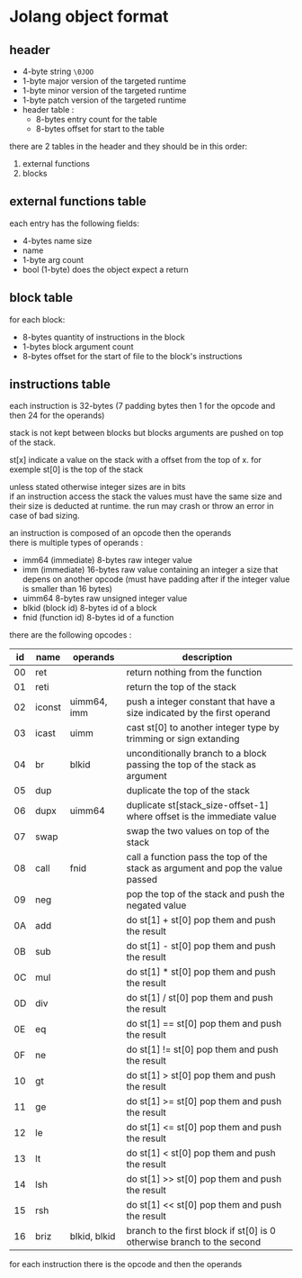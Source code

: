 # Jolang object format

## header

- 4-byte string ```\0JOO```
- 1-byte major version of the targeted runtime
- 1-byte minor version of the targeted runtime
- 1-byte patch version of the targeted runtime
- header table :
    - 8-bytes entry count for the table
    - 8-bytes offset for start to the table

there are 2 tables in the header and they should be in this order:

1. external functions
3. blocks

## external functions table

each entry has the following fields:

- 4-bytes name size
- name
- 1-byte arg count
- bool (1-byte) does the object expect a return

## block table

for each block:

- 8-bytes quantity of instructions in the block
- 1-bytes block argument count
- 8-bytes offset for the start of file to the block's instructions

## instructions table

each instruction is 32-bytes (7 padding bytes then 1 for the opcode and then 24 for the operands)

stack is not kept between blocks but blocks arguments are pushed on top of the stack.

st[x] indicate a value on the stack with a offset from the top of x.
for exemple st[0] is the top of the stack 

unless stated otherwise integer sizes are in bits<br>
if an instruction access the stack the values must have the same size and their size is deducted at runtime. the run may crash or throw an error in case of bad sizing.

an instruction is composed of an opcode then the operands<br>
there is multiple types of operands : 
- imm64 (immediate) 8-bytes raw integer value
- imm (immediate) 16-bytes raw value containing an integer a size that depens on another opcode (must have padding after if the integer value is smaller than 16 bytes)
- uimm64 8-bytes raw unsigned integer value
- blkid (block id) 8-bytes id of a block
- fnid (function id) 8-bytes id of a function

there are the following opcodes : 

| id | name       | operands                | description                                                                    |
| -- | --         | --                      | --                                                                             |
| 00 | ret        |                         | return nothing from the function                                               |
| 01 | reti       |                         | return the top of the stack                                                    |
| 02 | iconst     | uimm64, imm             | push a integer constant that have a size indicated by the first operand        |
| 03 | icast      | uimm                    | cast st[0] to another integer type by trimming or sign extanding               |
| 04 | br         | blkid                   | unconditionally branch to a block passing the top of the stack as argument     |
| 05 | dup        |                         | duplicate the top of the stack                                                 |
| 06 | dupx       | uimm64                  | duplicate st[stack_size-offset-1] where offset is the immediate value          |
| 07 | swap       |                         | swap the two values on top of the stack                                        |
| 08 | call       | fnid                    | call a function pass the top of the stack as argument and pop the value passed |
| 09 | neg        |                         | pop the top of the stack and push the negated value                            |
| 0A | add        |                         | do st[1] + st[0] pop them and push the result                                  |
| 0B | sub        |                         | do st[1] - st[0] pop them and push the result                                  |
| 0C | mul        |                         | do st[1] * st[0] pop them and push the result                                  |
| 0D | div        |                         | do st[1] / st[0] pop them and push the result                                  |
| 0E | eq         |                         | do st[1] == st[0] pop them and push the result                                 |
| 0F | ne         |                         | do st[1] != st[0] pop them and push the result                                 |
| 10 | gt         |                         | do st[1] > st[0] pop them and push the result                                  |
| 11 | ge         |                         | do st[1] >= st[0] pop them and push the result                                 |
| 12 | le         |                         | do st[1] <= st[0] pop them and push the result                                 |
| 13 | lt         |                         | do st[1] < st[0] pop them and push the result                                  |
| 14 | lsh        |                         | do st[1] >> st[0] pop them and push the result                                 |
| 15 | rsh        |                         | do st[1] << st[0] pop them and push the result                                 |
| 16 | briz       | blkid, blkid            | branch to the first block if st[0] is 0 otherwise branch to the second         |

for each instruction there is the opcode and then the operands
